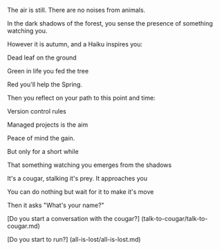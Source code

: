 The air is still. There are no noises from animals. 

In the dark shadows of the forest, you sense the presence of something watching you.

However it is autumn, and a Haiku inspires you:

Dead leaf on the ground

Green in life you fed the tree

Red you'll help the Spring.


Then you reflect on your path to this point and time:

Version control rules

Managed projects is the aim

Peace of mind the gain.

But only for a short while

That something watching you emerges from the shadows

It's a cougar, stalking it's prey.  It approaches you 

You can do nothing but wait for it to make it's move

Then it asks "What's your name?"

[Do you start a conversation with the cougar?] (talk-to-cougar/talk-to-cougar.md)

[Do you start to run?] (all-is-lost/all-is-lost.md)